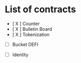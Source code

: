 # List of contracts

- [ X ] Counter
- [ X ] Bulletin Board
- [ X ] Tokenization
- [ ] Bucket DEFI
- [ ] Identity


